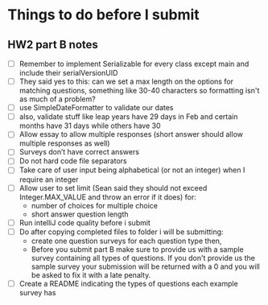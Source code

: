 # Things to do before I submit #

## HW2 part B notes ##

- [ ] Remember to implement Serializable for every class except main and include their serialVersionUID
- [ ] They said yes to this: can we set a max length on the options for matching questions, something
  like 30-40 characters so formatting isn't as much of a problem?
- [ ] use SimpleDateFormatter to validate our dates
- [ ] also, validate stuff like leap years have 29 days in Feb and certain months have 31 days while others have 30
- [ ] Allow essay to allow multiple responses (short answer should allow multiple responses as well)
- [ ] Surveys don’t have correct answers
- [ ] Do not hard code file separators
- [ ] Take care of user input being alphabetical (or not an integer) when I require an integer
- [ ] Allow user to set limit (Sean said they should not exceed Integer.MAX_VALUE and throw an error
  if it does) for:
    - number of choices for multiple choice
    - short answer question length
- [ ] Run intelliJ code quality before i submit
- [ ] Do after copying completed files to folder i will be submitting:
    - create one question surveys for each question type then,
    - Before you submit part B make sure to provide us with a sample survey containing all types of
      questions. If you don't provide us the sample survey your submission will be returned with a 0 and
      you will be asked to fix it with a late penalty.
- [ ] Create a README indicating the types of questions each example survey has
